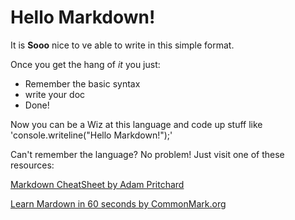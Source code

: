 # Hello Markdown!

It is **Sooo** nice to ve able to write in this simple format.

Once you get the hang of *it* you just:

* Remember the basic syntax
* write your doc
* Done!

Now you can be a Wiz at this language and code up stuff like 'console.writeline("Hello Markdown!");'

Can't remember the language? No problem! Just visit one of these resources:

[Markdown CheatSheet by Adam Pritchard](https://github.com/adam-p/markdown-here/wiki/Markdown-Cheatsheet)

[Learn Mardown in 60 seconds by CommonMark.org](http://commonmark.org/help/)
